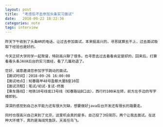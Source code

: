 ```yaml
---
layout: post
title:  "考虑后不去参加头条实习面试"
date:   2018-09-22 18:22:36
categories: note
tags: interview
---
```




	昨天下午收到了头条HR的电话，让过去参加面试，本来挺高兴的，寻思就算去不上，过去面试吸取下经验也是好的。
	
	今天正好大学同学一起聚餐，特别高兴聊了很多。也寻思去过去看看肯定是好的，回来后，打算看看头条JAVA后台的实习面经，看了几篇劝退了。
	
	您好，诚意邀请您参加字节跳动的面试。
	【面试时间】：2018-09-26 16:00:00
	【面试地点】：知春路甲48号盈都大厦B座10层
	【面试流程】：笔试/初试-复试-终面
	【乘车路线】：地铁10号线或13号线（知春路站B口出），西行约100米左转，前方左手边的写字楼即到。
	
	深深的感觉到自己水平能力还有很大欠缺，想要做好java后台开发还有很长的路要走。
	
	同时也很高兴自己来到了北京，这里机会真的是多。自己投了3份简历，两个让我去面试。在这种大环境下，真的是海阔凭鱼跃，天高任鸟飞。
